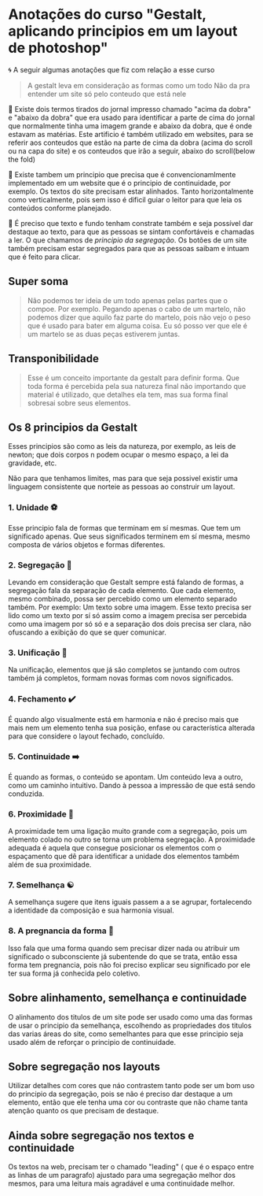 # Anotações do curso "Gestalt, aplicando principios em um layout de photoshop"
:cyclone: A seguir algumas anotações que fiz com relação a esse curso

>A gestalt leva em consideração as formas como um todo
>Não da pra entender um site só pelo conteudo que está nele

:newspaper: Existe dois termos tirados do jornal impresso chamado "acima da dobra" e "abaixo da dobra" que era usado para identificar a parte de cima do jornal que normalmente tinha uma imagem grande e abaixo da dobra, que é onde estavam as matérias. Este artificio é também utilizado em websites, para se referir aos conteudos que estão na parte de cima da dobra (acima do scroll ou na capa do site) e os conteudos que irão a seguir, abaixo do scroll(below the fold)


:triangular_ruler: Existe tambem um principio que precisa que é convencionamlmente implementado em um website que é o principio de continuidade, por exemplo. Os textos do site precisam estar alinhados. Tanto horizontalmente como verticalmente, pois sem isso é dificil guiar o leitor para que leia os conteúdos conforme planejado.

:flashlight: É preciso que texto e fundo tenham constrate também e seja possível dar destaque ao texto, para que as pessoas se sintam confortáveis e chamadas a ler. O que chamamos de _principio da segregação_. Os botões de um site também precisam estar segregados para que as pessoas saibam e intuam que é feito para clicar.

## Super soma
>Não podemos ter ideia de um todo apenas pelas partes que o compoe. Por exemplo. Pegando apenas o cabo de um martelo, não podemos dizer que aquilo faz parte do martelo, pois não vejo o peso que é usado para bater em alguma coisa. Eu só posso ver que ele é um martelo se as duas peças estiverem juntas.

## Transponibilidade
>Esse é um conceito importante da gestalt para definir forma. Que toda forma é percebida pela sua natureza final não importando que material é utilizado, que detalhes ela tem, mas sua forma final sobresai sobre seus elementos.

## Os 8 principios da Gestalt

Esses principios são como as leis da natureza, por exemplo, as leis de newton; que dois corpos n podem ocupar o mesmo espaço, a lei da gravidade, etc.

Não para que tenhamos limites, mas para que seja possivel existir uma linguagem consistente que norteie as pessoas ao construir um layout.

### 1. Unidade :soccer:

Esse principio fala de formas que terminam em sí mesmas. Que tem um significado apenas. Que seus significados terminem em sí mesma, mesmo composta de vários objetos e formas diferentes.

### 2. Segregação :chocolate_bar:

Levando em consideração que Gestalt sempre está falando de formas, a segregação fala da separação de cada elemento. Que cada elemento, mesmo combinado, possa ser percebido como um elemento separado também. Por exemplo: Um texto sobre uma imagem. Esse texto precisa ser lido como um texto por sí só assim como a imagem precisa ser percebida como uma imagem por só só e a separação dos dois precisa ser clara, não ofuscando a exibição do que se quer comunicar.

### 3. Unificação :name_badge:

Na unificação, elementos que já são completos se juntando com outros também já completos, formam novas formas com novos significados.

### 4. Fechamento :heavy_check_mark:

É quando algo visualmente está em harmonia e não é preciso mais que mais nem um elemento tenha sua posição, enfase ou característica alterada para que considere o layout fechado, concluído.

### 5. Continuidade :arrow_right:

É quando as formas, o conteúdo se apontam. Um conteúdo leva a outro, como um caminho intuitivo. Dando à pessoa a impressão de que está sendo conduzida.

### 6. Proximidade :restroom:

A proximidade tem uma ligação muito grande com a segregação, pois um elemento colado no outro se torna um problema segregação. A proximidade adequada é aquela que consegue posicionar os elementos com o espaçamento que dê para identificar a unidade dos elementos também além de sua proximidade.

### 7. Semelhança :yin_yang:

A semelhança sugere que itens iguais passem a a se agrupar, fortalecendo  a identidade da composição e sua harmonia visual.

### 8. A pregnancia da forma :tokyo_tower:	

Isso fala que uma forma quando sem precisar dizer nada ou atribuir um significado o subconsciente já subentende do que se trata, então essa forma tem pregnancia, pois não foi preciso explicar seu significado por ele ter sua forma já conhecida pelo coletivo.


## Sobre alinhamento, semelhança e continuidade

O alinhamento dos titulos de um site pode ser usado como uma das formas de usar o principio da semelhança, escolhendo as propriedades dos titulos das varias áreas do site, como semelhantes para que esse principio seja usado além de reforçar o principio de continuidade.

## Sobre segregação nos layouts

Utilizar detalhes com cores que náo contrastem tanto pode ser um bom uso do principio da segregação, pois se não é preciso dar destaque a um elemento, então que ele tenha uma cor ou contraste que não chame tanta atenção quanto os que precisam de destaque.

## Ainda sobre segregação nos textos e continuidade

Os textos na web, precisam ter o chamado "leading" ( que é o espaço entre as linhas de um paragrafo) ajustado para uma segregação melhor dos mesmos, para uma leitura mais agradável e uma continuidade melhor.


